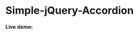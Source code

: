 # Simple-jQuery-Accordion
#### Live demo: <a href="https://brijesh59.github.io/Simple-jQuery-Accordion/" target="_blank" />
